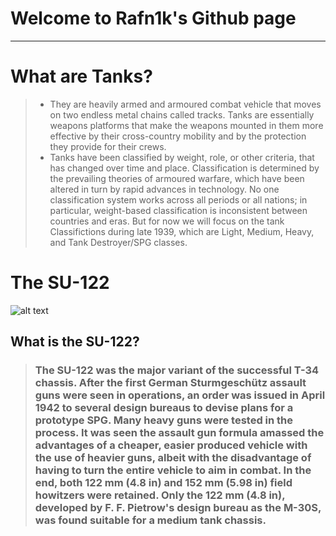 # Welcome to Rafn1k's Github page
----------- 
# What are Tanks?
> - They are heavily armed and armoured combat vehicle that moves on two endless metal chains called tracks. Tanks are essentially weapons platforms that make the weapons mounted in them more effective by their cross-country mobility and by the protection they provide for their crews.
> - Tanks have been classified by weight, role, or other criteria, that has changed over time and place. Classification is determined by the prevailing theories of armoured warfare, which have been altered in turn by rapid advances in technology. No one classification system works across all periods or all nations; in particular, weight-based classification is inconsistent between countries and eras. But for now we will focus on the tank Classifictions during late 1939, which are Light, Medium, Heavy, and Tank Destroyer/SPG classes.
# The SU-122
![alt text](https://www.worldwarphotos.info/wp-content/gallery/ussr/spg/su-122/su-122_4.jpg)
## What is the SU-122?

> ### The SU-122 was the major variant of the successful T-34 chassis. After the first German Sturmgeschütz assault guns were seen in operations, an order was issued in April 1942 to several design bureaus to devise plans for a prototype SPG. Many heavy guns were tested in the process. It was seen the assault gun formula amassed the advantages of a cheaper, easier produced vehicle with the use of heavier guns, albeit with the disadvantage of having to turn the entire vehicle to aim in combat. In the end, both 122 mm (4.8 in) and 152 mm (5.98 in) field howitzers were retained. Only the 122 mm (4.8 in), developed by F. F. Pietrow's design bureau as the M-30S, was found suitable for a medium tank chassis.
